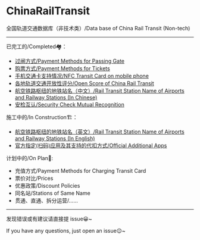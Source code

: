 # ChinaRailTransit
全国轨道交通数据库（非技术类）/Data base of China Rail Transit (Non-tech)

---
已完工的/Completed🏘：
- [过闸方式/Payment Methods for Passing Gate](https://github.com/Ivysauro/ChinaRailTransit/blob/master/data/Payment%20Methods(Part%201).md)
- [购票方式/Payment Methods for Tickets](https://github.com/Ivysauro/ChinaRailTransit/blob/master/data/Payment%20Methods(Part%202).md)
- [手机交通卡支持情况/NFC Transit Card on mobile phone](https://github.com/Ivysauro/ChinaRailTransit/blob/master/data/NFC%20Transit%20Card.md)
- [各地轨道交通开放性评分/Open Score of China Rail Transit](https://github.com/Ivysauro/ChinaRailTransit/blob/master/data/Open%20Score.md)
- [航空铁路枢纽的地铁站名（中文）/Rail Transit Station Name of Airports and Railway Stations (In Chinese)](https://github.com/Ivysauro/ChinaRailTransit/blob/master/data/Rail%20Transit%20Station%20Name%20of%20Airports%20and%20Railway%20Stations.md)
- [安检互认/Security Check Mutual Recognition](https://github.com/Ivysauro/ChinaRailTransit/blob/master/data/Security%20Check%20Mutual%20Recognition.md)

施工中的/In Construction🏗：
- [航空铁路枢纽的地铁站名（英文）/Rail Transit Station Name of Airports and Railway Stations (In English)](https://github.com/Ivysauro/ChinaRailTransit/blob/master/data/Rail%20Transit%20Station%20Name%20of%20Airports%20and%20Railway%20Stations%2002.md)
- [官方指定(扫码)应用及其支持的代扣方式/Official Additional Apps](https://github.com/Ivysauro/ChinaRailTransit/blob/master/data/Official%20Additional%20Apps.md)

计划中的/On Plan📝:
- 充值方式/Payment Methods for Charging Transit Card
- 票价对比/Prices
- 优惠政策/Discount Policies
- 同名站/Stations of Same Name
- 贯通、直通、拆分运营/……

---
发现错误或有建议请直接提 issue😀~

If you have any questions, just open an issue😉~
